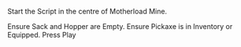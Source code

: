 Start the Script in the centre of Motherload Mine.

Ensure Sack and Hopper are Empty.
Ensure Pickaxe is in Inventory or Equipped.
Press Play
